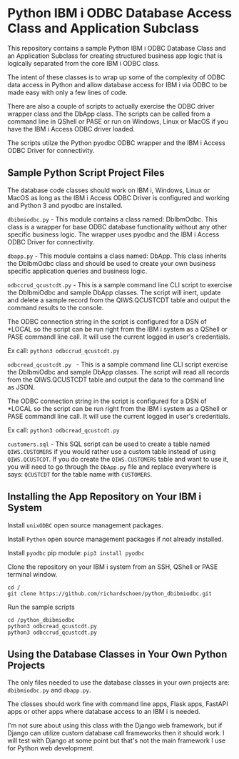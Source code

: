 # Python IBM i ODBC Database Access Class and Application Subclass
This repository contains a sample Python IBM i ODBC Database Class and an Application Subclass for creating structured business app logic that is logically separated from the core IBM i ODBC class.   

The intent of these classes is to wrap up some of the complexity of ODBC data access in Python and allow database access for IBM i via ODBC to be made easy with only a few lines of code. 

There are also a couple of scripts to actually exercise the ODBC driver wrapper class and the DbApp class. The scripts can be called from a command line in QShell or PASE or run on Windows, Linux or MacOS if you have the IBM i Access ODBC driver loaded. 

The scripts utilze the Python pyodbc ODBC wrapper and the IBM i Access ODBC Driver for connectivity.   

## Sample Python Script Project Files
The database code classes should work on IBM i, Windows, Linux or MacOS as long as the IBM i Access ODBC Driver is configured and working and Python 3 and pyodbc are installed. 

```dbibmiodbc.py``` - This module contains a class named: DbIbmOdbc. This class is a wrapper for base ODBC database functionality without any other specific business logic. The wrapper uses pyodbc and the IBM i Access ODBC Driver for connectivity. 
  
```dbapp.py``` - This module contains a class named: DbApp. This class inherits the DbIbmOdbc class and  should be used to create your own business specific application queries and business logic. 

```odbccrud_qcustcdt.py``` - This is a sample command line CLI script to exercise the DbIbmiOdbc and sample DbApp classes. The script will inert, update and delete a sample record from the QIWS.QCUSTCDT table and output the command results to the console.   

The ODBC connection string in the script is configured for a DSN of *LOCAL so the script can be run right from the IBM i system as a QShell or PASE commandl line call. It will use the current logged in user's credentials.
 
Ex call: ```python3 odbccrud_qcustcdt.py```

```odbcread_qcustcdt.py ``` - This is a sample command line CLI script  exercise the DbIbmiOdbc and sample DbApp classes. The script will read all records from the QIWS.QCUSTCDT table and output the data to the command line as JSON.    

The ODBC connection string in the script is configured for a DSN of *LOCAL so the script can be run right from the IBM i system as a QShell or PASE commandl line call. It will use the current logged in user's credentials.   

 Ex call: ```python3 odbcread_qcustcdt.py```

 ```customers.sql``` - This SQL script can be used to create a table named ```QIWS.CUSTOMERS``` if you would rather use a custom table instead of using ```QIWS.QCUSTCDT```. If you do create the ```QIWS.CUSTOMERS``` table and want to use it, you will need to go through the ```DbApp.py``` file and replace everywhere is says: ```QCUSTCDT``` for the table name with ```CUSTOMERS```.

## Installing the App Repository on Your IBM i System
Install ```unixODBC``` open source management packages.   

Install ```Python``` open source management packages if not already installed.    

Install ```pyodbc``` pip module:  ```pip3 install pyodbc```   

Clone the repository on your IBM i system from an SSH, QShell or PASE terminal window.  
```
cd /
git clone https://github.com/richardschoen/python_dbibmiodbc.git  
```

Run the sample scripts
```
cd /python_dbibmiodbc
python3 odbcread_qcustcdt.py
python3 odbccrud_qcustcdt.py
```

 ## Using the Database Classes in Your Own Python Projects
The only files needed to use the database classes in your own projects are: ```dbibmiodbc.py``` and ```dbapp.py```.

The classes should work fine with command line apps, Flask apps, FastAPI apps or other apps where database access to an IBM i is needed.    

I'm not sure about using this class with the Django web framework, but if Django can utilize custom database call frameworks then it should work. I will test with Django at some point but that's not the main framework I use for Python web development. 


